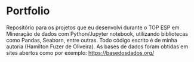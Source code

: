 # Portfolio

Repositório para os projetos que eu desenvolvi durante o TOP ESP em Mineração de dados com Python/Jupyter notebook, utilizando bibliotecas como Pandas, Seaborn, entre outras.
Todo código escrito é de minha autoria (Hamilton Fuzer de Oliveira). As bases de dados foram obtidas em sites abertos como por exemplo: https://basedosdados.org/
